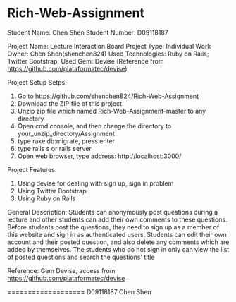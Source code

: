 Rich-Web-Assignment
===================
Student Name: Chen Shen
Student Number: D09118187

Project Name: Lecture Interaction Board
Project Type: Individual Work
Owner: Chen Shen(shenchen824)
Used Technologies: Ruby on Rails; Twitter Bootstrap;
Used Gem: Devise (Reference from https://github.com/plataformatec/devise)

Project Setup Setps:

1. Go to https://github.com/shenchen824/Rich-Web-Assignment
2. Download the ZIP file of this project
3. Unzip zip file which named Rich-Web-Assignment-master to any directory
4. Open cmd console, and then change the directory to your_unzip_directory/Assignment
5. type rake db:migrate, press enter
6. type rails s or rails server
7. Open web browser, type address: http://localhost:3000/

Project Features:

1. Using devise for dealing with sign up, sign in problem
2. Using Twitter Bootstrap
3. Using Ruby on Rails

General Description:
Students can anonymously post questions during a lecture and other students can add their own comments to these questions. 
Before students post the questions, they need to sign up as a member of this website and sign in as authenticated users. 
Students can edit their own account and their posted question, and also delete any comments which are added by themselves. 
The students who do not sign in only can view the list of posted questions and search the questions' title


Reference: Gem Devise, access from https://github.com/plataformatec/devise

===================
D09118187
Chen Shen
